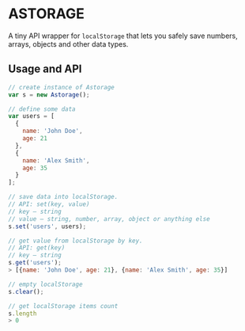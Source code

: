 # ASTORAGE
A tiny API wrapper for `localStorage` that lets you safely save numbers, arrays, objects and other data types.

## Usage and API
```javascript
// create instance of Astorage
var s = new Astorage();

// define some data
var users = [
  {
    name: 'John Doe',
    age: 21
  },
  {
    name: 'Alex Smith',
    age: 35
  }
];

// save data into localStorage.
// API: set(key, value)
// key — string
// value — string, number, array, object or anything else
s.set('users', users); 

// get value from localStorage by key.
// API: get(key)
// key — string
s.get('users');
> [{name: 'John Doe', age: 21}, {name: 'Alex Smith', age: 35}]

// empty localStorage
s.clear();

// get localStorage items count
s.length
> 0
```